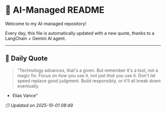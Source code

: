 # 🧠 AI-Managed README

Welcome to my AI-managed repository!

Every day, this file is automatically updated with a new quote, thanks to a LangChain + Gemini AI agent.

---

## 📅 Daily Quote

> "Technology advances, that's a given. But remember it's a tool, not a magic fix. Focus on *how* you use it, not just *that* you use it. Don't let speed replace good judgment. Build responsibly, or it'll all break down eventually.
- Elias Vance"

*🕒 Updated on 2025-10-01 08:49*
